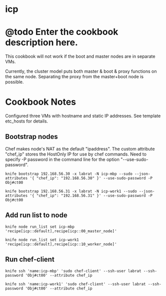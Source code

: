 # icp

# @todo Enter the cookbook description here.
This cookbook will not work if the boot and master nodes are in separate VMs.

Currently, the cluster model puts both master & boot & proxy functions on the same node. Separating the proxy from the master+boot node is possible. 

Cookbook Notes
==============

Configured three VMs with hostname and static IP addresses. See template etc_hosts for details.

Bootstrap nodes
---------------
Chef makes node's NAT as the default "ipaddress". The custom attribute "chef_ip" stores the HostOnly IP for use by chef commands. Need to specify -P password in the command line for the option "--use-sudo-password".

`knife bootstrap 192.168.56.30 -x labrat -N icp-mbp --sudo --json-attributes '{ "chef_ip": "192.168.56.30" }' --use-sudo-password -P Obj#ct00`

`knife bootstrap 192.168.56.31 -x labrat -N icp-work1 --sudo --json-attributes '{ "chef_ip": "192.168.56.31" }' --use-sudo-password -P Obj#ct00`

Add run list to node
--------------------
`knife node run_list set icp-mbp 'recipe[icp::default],recipe[icp::00_master_node]'`

`knife node run_list set icp-work1 'recipe[icp::default],recipe[icp::10_worker_node]'`

Run chef-client
---------------
`knife ssh 'name:icp-mbp' 'sudo chef-client' --ssh-user labrat --ssh-password 'Obj#ct00' --attribute chef_ip`

`knife ssh 'name:icp-work1' 'sudo chef-client' --ssh-user labrat --ssh-password 'Obj#ct00' --attribute chef_ip`
